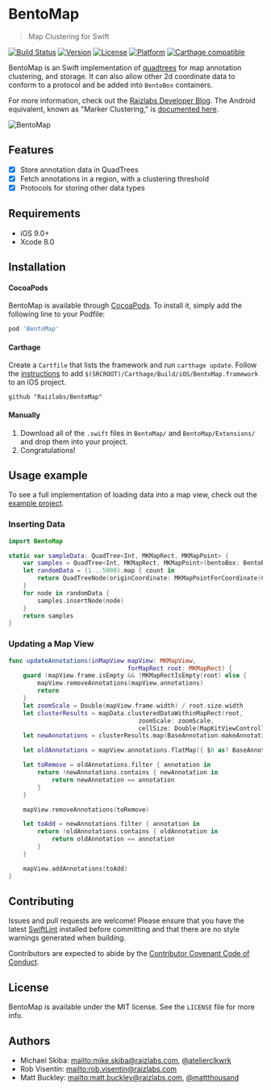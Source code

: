 # BentoMap
> Map Clustering for Swift

[![Build Status](https://travis-ci.org/Raizlabs/BentoMap.svg?branch=develop)](https://travis-ci.org/Raizlabs/BentoMap)
[![Version](https://img.shields.io/cocoapods/v/BentoMap.svg?style=flat)](http://cocoapods.org/pods/BentoMap)
[![License](https://img.shields.io/cocoapods/l/BentoMap.svg?style=flat)](http://cocoapods.org/pods/BentoMap)
[![Platform](https://img.shields.io/cocoapods/p/BentoMap.svg?style=flat)](http://cocoapods.org/pods/BentoMap)
[![Carthage compatible](https://img.shields.io/badge/Carthage-compatible-4BC51D.svg?style=flat)](https://github.com/Carthage/Carthage)

BentoMap is an Swift implementation of [quadtrees][wiki] for map annotation clustering, and storage. It can also allow other 2d coordinate data to conform to a protocol and be added into `BentoBox` containers.

For more information, check out the [Raizlabs Developer Blog][rl]. The Android equivalent, known as "Marker Clustering," is [documented here][mk].

[wiki]: https://en.wikipedia.org/wiki/Quadtree
[rl]: https://www.raizlabs.com/dev/2016/08/introducing-bentomap/
[mk]: https://developers.google.com/maps/documentation/android-api/utility/marker-clustering

![BentoMap](Resources/bento_animation3.gif)

## Features

- [x] Store annotation data in QuadTrees
- [x] Fetch annotations in a region, with a clustering threshold
- [x] Protocols for storing other data types

## Requirements

- iOS 9.0+
- Xcode 8.0

## Installation

#### CocoaPods
BentoMap is available through [CocoaPods][cp]. To install it, simply add the following line to your Podfile:

```ruby
pod 'BentoMap'
```

#### Carthage
Create a `Cartfile` that lists the framework and run `carthage update`. Follow the [instructions][carthage] to add `$(SRCROOT)/Carthage/Build/iOS/BentoMap.framework` to an iOS project.

```ogdl
github "Raizlabs/BentoMap"
```

#### Manually
1. Download all of the `.swift` files in `BentoMap/` and `BentoMap/Extensions/` and drop them into your project.  
2. Congratulations!  


[cp]: http://cocoapods.org/
[carthage]: https://github.com/Carthage/Carthage#if-youre-building-for-ios

## Usage example

To see a full implementation of loading data into a map view, check out the [example project][ex].

### Inserting Data

```swift
import BentoMap

static var sampleData: QuadTree<Int, MKMapRect, MKMapPoint> {
    var samples = QuadTree<Int, MKMapRect, MKMapPoint>(bentoBox: BentoBox(minPoint: MKMapPointForCoordinate(CLLocationCoordinate2D.minCoord), maxPoint: MKMapPointForCoordinate(CLLocationCoordinate2D.maxCoord)), bucketCapacity: 5)
    let randomData = (1...5000).map { count in
        return QuadTreeNode(originCoordinate: MKMapPointForCoordinate(CLLocationCoordinate2D.randomCoordinate()), content: count)
    }
    for node in randomData {
        samples.insertNode(node)
    }
    return samples
}

```

### Updating a Map View

```swift
func updateAnnotations(inMapView mapView: MKMapView,
                                 forMapRect root: MKMapRect) {
    guard !mapView.frame.isEmpty && !MKMapRectIsEmpty(root) else {
        mapView.removeAnnotations(mapView.annotations)
        return
    }
    let zoomScale = Double(mapView.frame.width) / root.size.width
    let clusterResults = mapData.clusteredDataWithinMapRect(root,
                                    zoomScale: zoomScale,
                                    cellSize: Double(MapKitViewController.cellSize))
    let newAnnotations = clusterResults.map(BaseAnnotation.makeAnnotation)

    let oldAnnotations = mapView.annotations.flatMap({ $0 as? BaseAnnotation })

    let toRemove = oldAnnotations.filter { annotation in
        return !newAnnotations.contains { newAnnotation in
            return newAnnotation == annotation
        }
    }

    mapView.removeAnnotations(toRemove)

    let toAdd = newAnnotations.filter { annotation in
        return !oldAnnotations.contains { oldAnnotation in
            return oldAnnotation == annotation
        }
    }

    mapView.addAnnotations(toAdd)
}
```

[ex]: https://github.com/Raizlabs/BentoMap/blob/develop/BentoMapExample/App/MapKitViewController.swift

## Contributing

Issues and pull requests are welcome! Please ensure that you have the latest [SwiftLint][sl] installed before committing and that there are no style warnings generated when building.

Contributors are expected to abide by the [Contributor Covenant Code of Conduct][cc].

[sl]: https://github.com/realm/SwiftLint
[cc]: https://github.com/Raizlabs/BentoMap/blob/develop/CONTRIBUTING.md

## License

BentoMap is available under the MIT license. See the `LICENSE` file for more info.

## Authors

- Michael Skiba: <mailto:mike.skiba@raizlabs.com>, [@atelierclkwrk][mstw]
- Rob Visentin: <mailto:rob.visentin@raizlabs.com>
- Matt Buckley: <mailto:matt.buckley@raizlabs.com>, [@mattthousand][mbtw]

[mstw]: https://twitter.com/atelierclkwrk
[mbtw]: https://twitter.com/mattthousand
